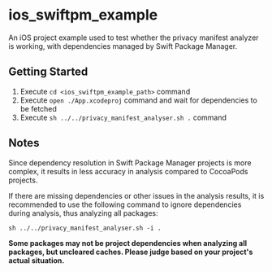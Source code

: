 # ios_swiftpm_example

An iOS project example used to test whether the privacy manifest analyzer is working, with dependencies managed by Swift Package Manager.

## Getting Started

1. Execute `cd <ios_swiftpm_example_path>` command
2. Execute `open ./App.xcodeproj` command and wait for dependencies to be fetched
3. Execute `sh ../../privacy_manifest_analyser.sh .` command

## Notes

Since dependency resolution in Swift Package Manager projects is more complex, it results in less accuracy in analysis compared to CocoaPods projects.

If there are missing dependencies or other issues in the analysis results, it is recommended to use the following command to ignore dependencies during analysis, thus analyzing all packages:

```shell
sh ../../privacy_manifest_analyser.sh -i .
```

**Some packages may not be project dependencies when analyzing all packages, but uncleared caches. Please judge based on your project's actual situation.**
